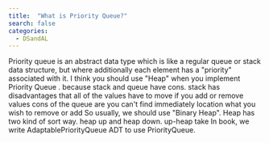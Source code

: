 ```yaml
---
title:  "What is Priority Queue?"
search: false
categories: 
  - DSandAL
---
```



Priority queue is an abstract data type which is like a regular queue or stack data structure, but where additionally each element has a "priority" associated with it.
I think you should use "Heap" when you implement Priority Queue . because stack and queue have cons.
stack has disadvantages that all of the values have to move if you add or remove values
cons of the queue are you can't find immediately location what you wish to remove or add 
So usually, we should use "Binary Heap". 
Heap has two kind of sort way. heap up  and heap down. 
up-heap take
In book, we write AdaptablePriorityQueue ADT to use PriorityQueue.

<!--stackedit_data:
eyJoaXN0b3J5IjpbLTMxNTU5NjI1MiwtMzcwNDI4NjY5XX0=
-->